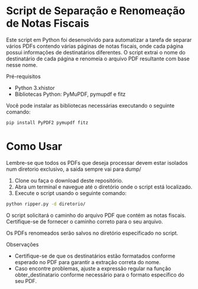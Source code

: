 # Script de Separação e Renomeação de Notas Fiscais

Este script em Python foi desenvolvido para automatizar a tarefa de separar vários PDFs contendo várias páginas de notas fiscais, onde cada página possui informações de destinatários diferentes. O script extrai o nome do destinatário de cada página e renomeia o arquivo PDF resultante com base nesse nome.

Pré-requisitos
- Python 3.xhistor
- Bibliotecas Python: PyMuPDF, pymupdf e fitz

Você pode instalar as bibliotecas necessárias executando o seguinte comando:

```bash
pip install PyPDF2 pymupdf fitz
```

# Como Usar

Lembre-se que todos os PDFs que deseja processar devem estar isolados num diretorio exclusivo, a saida sempre vai para dump/

1. Clone ou faça o download deste repositório.
2. Abra um terminal e navegue até o diretório onde o script está localizado.
3. Execute o script usando o seguinte comando:

```bash
python ripper.py -d diretorio/
```

O script solicitará o caminho do arquivo PDF que contém as notas fiscais. Certifique-se de fornecer o caminho correto para o seu arquivo.

Os PDFs renomeados serão salvos no diretório especificado no script.

Observações
- Certifique-se de que os destinatários estão formatados conforme esperado no PDF para garantir a extração correta do nome.
- Caso encontre problemas, ajuste a expressão regular na função obter_destinatario conforme necessário para o formato específico do seu PDF.
